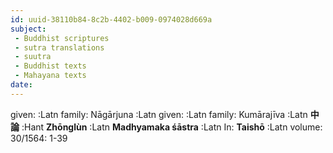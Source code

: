 ```yaml
---
id: uuid-38110b84-8c2b-4402-b009-0974028d669a
subject: 
 - Buddhist scriptures
 - sutra translations
 - suutra
 - Buddhist texts
 - Mahayana texts
date: 
---
```


given:  :Latn
family: Nāgārjuna :Latn
given:  :Latn
family: Kumārajīva :Latn
**中論** :Hant
**Zhōnglùn** :Latn
**Madhyamaka śāstra** :Latn
In: 
**Taishō** :Latn
volume: 30/1564: 1-39